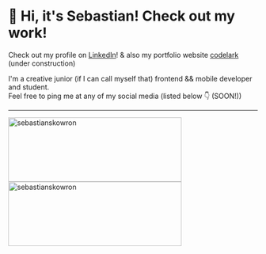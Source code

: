 # :punch: Hi, it's Sebastian! Check out my work!

Check out my profile on [LinkedIn](https://www.linkedin.com/in/sebastian-skowron-741708245/)!
&amp; also my portfolio website [codelark](https://codelar.pl) (under construction)

I'm a creative junior (if I can call myself that) frontend && mobile developer and student. <br> Feel free to ping me at any of my social media (listed below 👇 (SOON!))

---

  <img width="350" height="130" align="left" src="https://github-readme-stats.vercel.app/api/top-langs?username=sebastianskowron&show_icons=true&locale=en&layout=compact" alt="sebastianskowron" />
  <p>&nbsp;<img width="350" height="130" align="center" src="https://github-readme-stats.vercel.app/api?username=sebastianskowron&show_icons=true&locale=en" alt="sebastianskowron" /></p>
